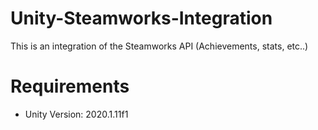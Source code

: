 # Unity-Steamworks-Integration
This is an integration of the Steamworks API (Achievements, stats, etc..)

# Requirements
- Unity Version: 2020.1.11f1